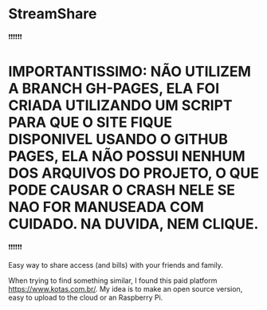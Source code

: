 # StreamShare
❗❗❗❗❗❗
# IMPORTANTISSIMO: NÃO UTILIZEM A BRANCH GH-PAGES, ELA FOI CRIADA UTILIZANDO UM SCRIPT PARA QUE O SITE FIQUE DISPONIVEL USANDO O GITHUB PAGES, ELA NÃO POSSUI NENHUM DOS ARQUIVOS DO PROJETO, O QUE PODE CAUSAR O CRASH NELE SE NAO FOR MANUSEADA COM CUIDADO. NA DUVIDA, NEM CLIQUE.
❗❗❗❗❗❗

Easy way to share access (and bills) with your friends and family.

When trying to find something similar, I found this paid platform https://www.kotas.com.br/.
My idea is to make an open source version, easy to upload to the cloud or an Raspberry Pi.
